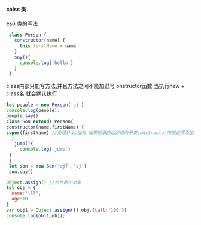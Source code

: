 #### calss  类

es6 类的写法
```js
 class Person {
   constructor(name) {
     this.firstName = name
   }
   say(){
     console.log('hello')
   }
 }
 ```
class内部只能写方法,并且方法之间不能加逗号
onstructor函数 当执行new + class名 就会默认执行
```js
let people = new Person('sj')
console.log(people);
people.say()
class Son extends Person{
constructor(name,firstName) {
super(firstName) //处理this指向 如果继承的话必须向子类constructor内部必须添加super() 向super内部传参 相当于向继承的父级传参
  }
   jump(){
     console.log('jump')
 }
 }
 let son = new Son('djf','sj')
 son.say()

Object.assign() //合并两个对象
let obj = {
  name:'lll',
  age:10
}
var obj1 = Object.assign({},obj,{tall:'100'})
console.log(obj1,obj);
```
